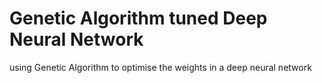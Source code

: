 # Genetic Algorithm tuned Deep Neural Network
 using Genetic Algorithm to optimise the weights in a deep neural network
